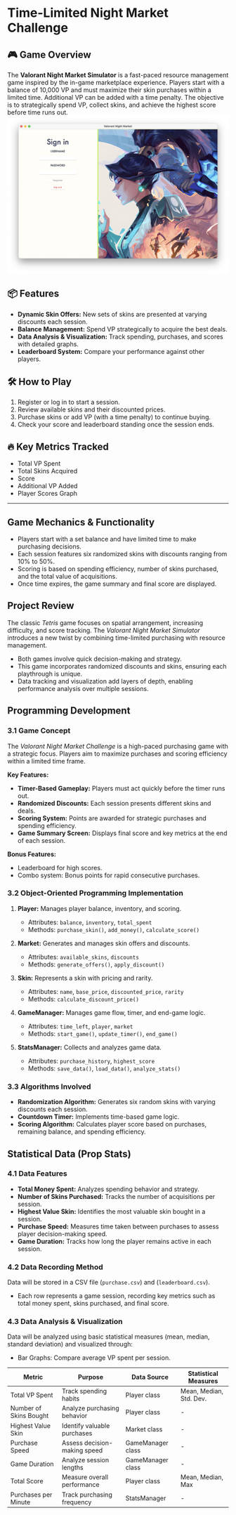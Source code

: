 # Time-Limited Night Market Challenge

## 🎮 Game Overview

The **Valorant Night Market Simulator** is a fast-paced resource management game inspired by the in-game marketplace experience. Players start with a balance of 10,000 VP and must maximize their skin purchases within a limited time. Additional VP can be added with a time penalty. The objective is to strategically spend VP, collect skins, and achieve the highest score before time runs out.
![My Image](main.png)

## 📦 Features

* **Dynamic Skin Offers:** New sets of skins are presented at varying discounts each session.
* **Balance Management:** Spend VP strategically to acquire the best deals.
* **Data Analysis & Visualization:** Track spending, purchases, and scores with detailed graphs.
* **Leaderboard System:** Compare your performance against other players.

## 🛠️ How to Play

1. Register or log in to start a session.
2. Review available skins and their discounted prices.
3. Purchase skins or add VP (with a time penalty) to continue buying.
4. Check your score and leaderboard standing once the session ends.

## 🔥 Key Metrics Tracked

* Total VP Spent
* Total Skins Acquired
* Score
* Additional VP Added
* Player Scores Graph

---

## Game Mechanics & Functionality

* Players start with a set balance and have limited time to make purchasing decisions.
* Each session features six randomized skins with discounts ranging from 10% to 50%.
* Scoring is based on spending efficiency, number of skins purchased, and the total value of acquisitions.
* Once time expires, the game summary and final score are displayed.

## Project Review

The classic *Tetris* game focuses on spatial arrangement, increasing difficulty, and score tracking. The *Valorant Night Market Simulator* introduces a new twist by combining time-limited purchasing with resource management.

* Both games involve quick decision-making and strategy.
* This game incorporates randomized discounts and skins, ensuring each playthrough is unique.
* Data tracking and visualization add layers of depth, enabling performance analysis over multiple sessions.

## Programming Development

### 3.1 Game Concept

The *Valorant Night Market Challenge* is a high-paced purchasing game with a strategic focus. Players aim to maximize purchases and scoring efficiency within a limited time frame.

**Key Features:**

* **Timer-Based Gameplay:** Players must act quickly before the timer runs out.
* **Randomized Discounts:** Each session presents different skins and deals.
* **Scoring System:** Points are awarded for strategic purchases and spending efficiency.
* **Game Summary Screen:** Displays final score and key metrics at the end of each session.

**Bonus Features:**

* Leaderboard for high scores.
* Combo system: Bonus points for rapid consecutive purchases.

### 3.2 Object-Oriented Programming Implementation

1. **Player:** Manages player balance, inventory, and scoring.

   * Attributes: `balance`, `inventory`, `total_spent`
   * Methods: `purchase_skin()`, `add_money()`, `calculate_score()`

2. **Market:** Generates and manages skin offers and discounts.

   * Attributes: `available_skins`, `discounts`
   * Methods: `generate_offers()`, `apply_discount()`

3. **Skin:** Represents a skin with pricing and rarity.

   * Attributes: `name`, `base_price`, `discounted_price`, `rarity`
   * Methods: `calculate_discount_price()`

4. **GameManager:** Manages game flow, timer, and end-game logic.

   * Attributes: `time_left`, `player`, `market`
   * Methods: `start_game()`, `update_timer()`, `end_game()`

5. **StatsManager:** Collects and analyzes game data.

   * Attributes: `purchase_history`, `highest_score`
   * Methods: `save_data()`, `load_data()`, `analyze_stats()`

### 3.3 Algorithms Involved

* **Randomization Algorithm:** Generates six random skins with varying discounts each session.
* **Countdown Timer:** Implements time-based game logic.
* **Scoring Algorithm:** Calculates player score based on purchases, remaining balance, and spending efficiency.

## Statistical Data (Prop Stats)

### 4.1 Data Features

* **Total Money Spent:** Analyzes spending behavior and strategy.
* **Number of Skins Purchased:** Tracks the number of acquisitions per session.
* **Highest Value Skin:** Identifies the most valuable skin bought in a session.
* **Purchase Speed:** Measures time taken between purchases to assess player decision-making speed.
* **Game Duration:** Tracks how long the player remains active in each session.

### 4.2 Data Recording Method

Data will be stored in a CSV file (`purchase.csv`) and (`leaderboard.csv`).

* Each row represents a game session, recording key metrics such as total money spent, skins purchased, and final score.

### 4.3 Data Analysis & Visualization

Data will be analyzed using basic statistical measures (mean, median, standard deviation) and visualized through:

* Bar Graphs: Compare average VP spent per session.


| **Metric**             | **Purpose**                  | **Data Source**   | **Statistical Measures** |
| ---------------------- | ---------------------------- | ----------------- | ------------------------ |
| Total VP Spent         | Track spending habits        | Player class      | Mean, Median, Std. Dev.  |
| Number of Skins Bought | Analyze purchasing behavior  | Player class      | -                        |
| Highest Value Skin     | Identify valuable purchases  | Market class      | -                        |
| Purchase Speed         | Assess decision-making speed | GameManager class | -                        |
| Game Duration          | Analyze session lengths      | GameManager class | -                        |
| Total Score            | Measure overall performance  | Player class      | Mean, Median, Max        |
| Purchases per Minute   | Track purchasing frequency   | StatsManager      | -                        |